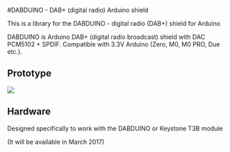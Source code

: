 #DABDUINO - DAB+ (digital radio) Arduino shield

This is a library for the DABDUINO - digital radio (DAB+) shield for Arduino

DABDUINO is Arduino DAB+ (digital radio broadcast) shield with DAC PCM5102 + SPDIF. Compatible with 3.3V Arduino (Zero, M0, M0 PRO, Due etc.).

## Prototype
[<img src="https://img.youtube.com/vi/LBgsKTtB7Bs/0.jpg">](https://www.youtube.com/watch?v=LBgsKTtB7Bs)


## Hardware
Designed specifically to work with the DABDUINO or Keystone T3B module

(It will be available in March 2017)
